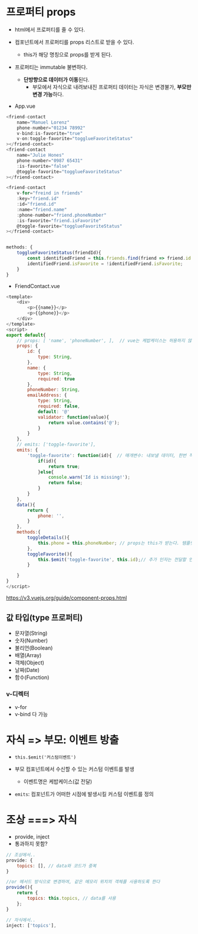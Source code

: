 # 프로퍼티 props
- html에서 프로퍼티를 줄 수 있다.
- 컴포넌트에서 프로퍼티를 props 리스트로 받을 수 있다.
    - this가 해당 명칭으로 props를 받게 된다.
- 프로퍼티는 immutable 불변하다.
    - **단방향으로 데이터가 이동**된다. 
        - 부모에서 자식으로 내려보내진 프로퍼티 데이터는 자식은 변경불가, **부모만 변경 가능**하다.

- App.vue
```js
<friend-contact
    name="Manuel Lorenz"
    phone-number="01234 78992"
    v-bind:is-favorite="true"
    v-on:toggle-favorite="togglueFavoriteStatus"
></friend-contact>
<friend-contact
    name="Julie Hones"
    phone-number="0987 65431"
    :is-favorite="false"
    @toggle-favorite="togglueFavoriteStatus"
></friend-contact>

<friend-contact
    v-for="freind in friends"
    :key="friend.id"
    :id="friend.id"
    :name="friend.name"
    :phone-number="friend.phoneNumber"
    :is-favorite="friend.isFavorite"
    @toggle-favorite="togglueFavoriteStatus"
></friend-contact>


methods: {
    togglueFavoriteStatus(friendId){
        const identifiedFriend = this.friends.find(friend => friend.id === friendId);
        identifiedFriend.isFavorite = !identifiedFriend.isFavorite;
    }
}
```

- FriendContact.vue
```js
<template>
    <div>
        <p>{{name}}</p>
        <p>{{phone}}</p>
    </div>
</template>
<script>
export default{
    // props: [ 'name', 'phoneNumber', ],  // vue는 케밥케이스는 허용하지 않는 syntax이므로, 적절하게 카멜케이스로 변경해준다. html에서는 케밥케이스를 써야 한다.
    props: {
        id: {
            type: String,
        },
        name: {
            type: String,
            required: true
        },
        phoneNumber: String,
        emailAddress: {
            type: String,
            required: false,
            default: '@'
            validator: function(value){
                return value.contains('@');
            }
        }
    },
    // emits: ['toggle-favorite'],
    emits: {
        'toggle-favorite': function(id){  // 매개변수: 내보낼 데이터, 한번 작업해주는 함수
            if(id){
                return true;
            }else{
                console.warn('Id is missing!');
                return false;
            }
        }
    },
    data(){
        return {
            phone: '',
        }
    },
    methods:{
        toggleDetails(){
            this.phone = this.phoneNumber; // props는 this가 받는다. 템플릿에서도 사용 가능하다.
        },
        toggleFavorite(){
            this.$emit('toggle-favorite', this.id);// 추가 인자는 전달할 인자
        }

    }
}
</script>
```
<https://v3.vuejs.org/guide/component-props.html>

## 값 타입(type  프로퍼티)
- 문자열(String)
- 숫자(Number)
- 불리언(Boolean)
- 배열(Array)
- 객체(Object)
- 날짜(Date)
- 함수(Function)

### v-디렉터 
- v-for
- v-bind 다 가능


# 자식 => 부모: 이벤트 방출

- `this.$emit('커스텀이벤트')`
- 부모 컴포넌트에서 수신할 수 있는 커스텀 이벤트를 발생
    - 이벤트명은 케밥케이스(값 전달)


- `emits`: 컴포넌트가 어떠한 시점에 발생시킬 커스텀 이벤트를 정의


# 조상 ===> 자식
- provide, inject
- 통과하지 못함?

```js
// 조상에서..
provide: {
    topics: [], // data와 코드가 중복
}

//or 메서드 방식으로 변경하여, 같은 메모리 위치의 객체를 사용하도록 한다
provide(){
    return {
        topics: this.topics, // data를 사용
    };
}

// 자식에서..
inject: ['topics'],
```
